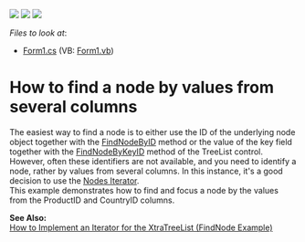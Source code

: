 <!-- default badges list -->
![](https://img.shields.io/endpoint?url=https://codecentral.devexpress.com/api/v1/VersionRange/128637590/13.1.4%2B)
[![](https://img.shields.io/badge/Open_in_DevExpress_Support_Center-FF7200?style=flat-square&logo=DevExpress&logoColor=white)](https://supportcenter.devexpress.com/ticket/details/E2095)
[![](https://img.shields.io/badge/📖_How_to_use_DevExpress_Examples-e9f6fc?style=flat-square)](https://docs.devexpress.com/GeneralInformation/403183)
<!-- default badges end -->
<!-- default file list -->
*Files to look at*:

* [Form1.cs](./CS/Form1.cs) (VB: [Form1.vb](./VB/Form1.vb))
<!-- default file list end -->
# How to find a node by values from several columns


<p>The easiest way to find a node is to either use the ID of the underlying node object together with the <a href="http://documentation.devexpress.com/#WindowsForms/DevExpressXtraTreeListTreeList_FindNodeByIDtopic">FindNodeByID</a> method or the value of the key field together with the <a href="http://documentation.devexpress.com/#WindowsForms/DevExpressXtraTreeListTreeList_FindNodeByKeyIDtopic">FindNodeByKeyID</a> method of the TreeList control.<br />
However, often these identifiers are not available, and you need to identify a node, rather by values from several columns. In this instance, it's a good decision to use the <a href="http://documentation.devexpress.com/#WindowsForms/CustomDocument1472">Nodes Iterator</a>.<br />
This example demonstrates how to find and focus a node by the values from the ProductID and CountryID columns.</p><p><strong>See Also:</strong><br />
<a href="https://www.devexpress.com/Support/Center/p/A236">How to Implement an Iterator for the XtraTreeList (FindNode Example)</a></p>

<br/>


